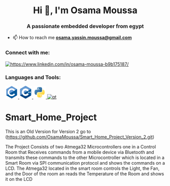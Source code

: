 <h1 align="center">Hi 👋, I'm Osama Moussa</h1>
<h3 align="center">A passionate embedded developer from egypt</h3>

- 📫 How to reach me **osama.yassin.moussa@gmail.com**

<h3 align="left">Connect with me:</h3>
<p align="left">
<a href="https://linkedin.com/in/https://www.linkedin.com/in/osama-moussa-b9b175187/" target="blank"><img align="center" src="https://raw.githubusercontent.com/rahuldkjain/github-profile-readme-generator/master/src/images/icons/Social/linked-in-alt.svg" alt="https://www.linkedin.com/in/osama-moussa-b9b175187/" height="30" width="40" /></a>
</p>

<h3 align="left">Languages and Tools:</h3>
<p align="left"> <a href="https://www.cprogramming.com/" target="_blank" rel="noreferrer"> <img src="https://raw.githubusercontent.com/devicons/devicon/master/icons/c/c-original.svg" alt="c" width="40" height="40"/> </a> <a href="https://www.w3schools.com/cpp/" target="_blank" rel="noreferrer"> <img src="https://raw.githubusercontent.com/devicons/devicon/master/icons/cplusplus/cplusplus-original.svg" alt="cplusplus" width="40" height="40"/> </a> <a href="https://www.python.org" target="_blank" rel="noreferrer"> <img src="https://raw.githubusercontent.com/devicons/devicon/master/icons/python/python-original.svg" alt="python" width="40" height="40"/> </a> <a href="https://www.qt.io/" target="_blank" rel="noreferrer"> <img src="https://upload.wikimedia.org/wikipedia/commons/0/0b/Qt_logo_2016.svg" alt="qt" width="40" height="40"/> </a> </p>

# Smart_Home_Project
This is an Old Version for Version 2 go to (https://github.com/OsamaMoussa/Smart_Home_Project_Version_2.git)

The Project Consists of two Atmega32 Microcontrollers one in a Control Room that Receives commands from a mobile device via Bluetooth and transmits these commands to the other Microcontroller which is located in a Smart Room via SPI communication protocol and shows the commands on a LCD. The Atmega32 located in the smart room controls the Light, the Fan, and the Door of the room an reads the Temperature of the Room and shows it on the LCD

